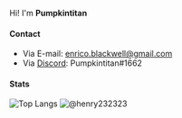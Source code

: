 
Hi! I'm **Pumpkintitan**

#### Contact
- Via E-mail: [enrico.blackwell@gmail.com](mailto:enrico.blackwell@gmail.com)
- Via [Discord](https://discord.com): Pumpkintitan#1662

#### Stats

![Top Langs](https://github-readme-stats.vercel.app/api/top-langs/?username=Pumpkintitan&layout=compact)
![@henry232323](https://github-readme-stats.vercel.app/api?username=Pumpkintitan&count_private=true&show_icons=true)
